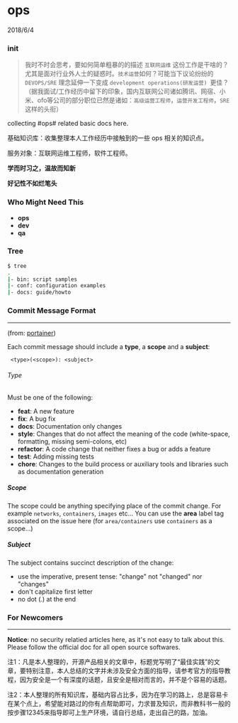 # ops
2018/6/4

### init

> 我时不时会思考，要如何简单粗暴的的描述 `互联网运维` 这份工作是干啥的？尤其是面对行业外人士的疑惑时。`技术运营`如何？可能当下议论纷纷的 `DEVOPS/SRE` 理念延伸一下变成 `development operations(研发运营) `更佳？（据我面试/工作经历中留下的印象，国内互联网公司诸如腾讯、网宿、小米、ofo等公司的部分职位已然是诸如：`高级运营工程师`，`运营开发工程师`，`SRE` 这样的头衔）


collecting #ops# related basic docs here.

基础知识库：收集整理本人工作经历中接触到的一些 ops 相关的知识点。

服务对象：互联网运维工程师，软件工程师。

**学而时习之，温故而知新**

**好记性不如烂笔头**


### Who Might Need This

* **ops**
* **dev**
* **qa**




### Tree

```bash
$ tree
.
|- bin: script samples
|- conf: configuration examples
|- docs: guide/howto
```



### Commit Message Format
---

(from: [portainer](https://raw.githubusercontent.com/portainer/portainer/develop/CONTRIBUTING.md))

Each commit message should include a **type**, a **scope** and a **subject**:

```
 <type>(<scope>): <subject>
```

###### Type

Must be one of the following:

* **feat**: A new feature
* **fix**: A bug fix
* **docs**: Documentation only changes
* **style**: Changes that do not affect the meaning of the code (white-space, formatting, missing
  semi-colons, etc)
* **refactor**: A code change that neither fixes a bug or adds a feature
* **test**: Adding missing tests
* **chore**: Changes to the build process or auxiliary tools and libraries such as documentation
  generation

##### Scope

The scope could be anything specifying place of the commit change. For example `networks`,
`containers`, `images` etc...
You can use the **area** label tag associated on the issue here (for `area/containers` use `containers` as a scope...)

##### Subject

The subject contains succinct description of the change:

* use the imperative, present tense: "change" not "changed" nor "changes"
* don't capitalize first letter
* no dot (.) at the end


### For Newcomers
---

**Notice**: no security relatied articles here, as it's not easy to talk about this. Please follow the official doc for all open source softwares.

注1：凡是本人整理的，开源产品相关的文章中，标题党写明了“最佳实践”的文章，要特别注意，本人总结的文字并未涉及安全方面的指导，请参考官方的指导教程，因为安全是一个有深度的话题，且安全是相对而言的，并不是个容易的话题。

注2：本人整理的所有知识库，基础内容占比多，因为在学习的路上，总是容易卡在某个点上，希望能对路过的你有点帮助即可，力求普及知识，而非教科书一般的按步骤12345来指导即可上生产环境，请自行总结，走出自己的路，加油。
